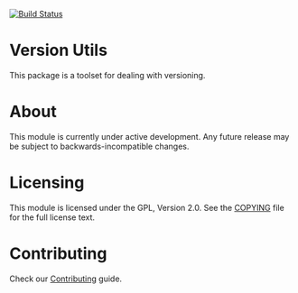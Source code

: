 [![Build Status](https://api.travis-ci.org/bitnami/node-version-utils.svg?branch=master)](http://travis-ci.org/bitnami/node-version-utils)

# Version Utils

This package is a toolset for dealing with versioning.

# About

This module is currently under active development. Any future release may be subject to backwards-incompatible changes.

# Licensing

This module is licensed under the GPL, Version 2.0. See the [COPYING](COPYING) file for the full license text.

# Contributing

Check our [Contributing](CONTRIBUTING.md) guide.
